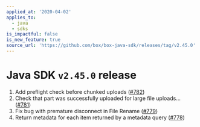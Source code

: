 ```yaml
---
applied_at: '2020-04-02'
applies_to:
  - java
  - sdks
is_impactful: false
is_new_feature: true
source_url: 'https://github.com/box/box-java-sdk/releases/tag/v2.45.0'
---
```

# Java SDK `v2.45.0` release

1. Add preflight check before chunked uploads ([#782](https://github.com/box/box-java-sdk/pull/782))
2. Check that part was successfully uploaded for large file uploads… ([#781](https://github.com/box/box-java-sdk/pull/781))
3. Fix bug with premature disconnect in File Rename ([#779](https://github.com/box/box-java-sdk/pull/779))
4. Return metadata for each item returned by a metadata query ([#778](https://github.com/box/box-java-sdk/pull/778))
